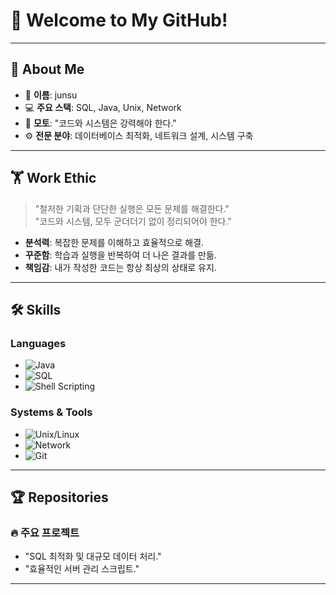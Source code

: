 # 💪 Welcome to My GitHub!

---

## 🧔 About Me
- 👋 **이름**: junsu
- 💻 **주요 스택**: SQL, Java, Unix, Network
- 🚀 **모토**: "코드와 시스템은 강력해야 한다."
- ⚙️ **전문 분야**: 데이터베이스 최적화, 네트워크 설계, 시스템 구축

---

## 🏋️ Work Ethic
> "철저한 기획과 단단한 실행은 모든 문제를 해결한다."  
> "코드와 시스템, 모두 군더더기 없이 정리되어야 한다."

- **분석력**: 복잡한 문제를 이해하고 효율적으로 해결.
- **꾸준함**: 학습과 실행을 반복하여 더 나은 결과를 만듦.
- **책임감**: 내가 작성한 코드는 항상 최상의 상태로 유지.

---

## 🛠️ Skills
### **Languages**
- ![Java](https://img.shields.io/badge/-Java-red?logo=Java&logoColor=white&style=flat)
- ![SQL](https://img.shields.io/badge/-SQL-blue?logo=MySQL&logoColor=white&style=flat)
- ![Shell Scripting](https://img.shields.io/badge/-Shell_Scripting-black?logo=GNU%20Bash&logoColor=white&style=flat)

### **Systems & Tools**
- ![Unix/Linux](https://img.shields.io/badge/-Unix/Linux-003366?logo=Linux&logoColor=white&style=flat)
- ![Network](https://img.shields.io/badge/-Network-green?logo=Cisco&logoColor=white&style=flat)
- ![Git](https://img.shields.io/badge/-Git-black?logo=Git&logoColor=white&style=flat)


---

## 🏆 Repositories
### **🔥 주요 프로젝트**

-  "SQL 최적화 및 대규모 데이터 처리."
-  "효율적인 서버 관리 스크립트."

---



